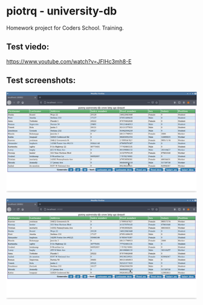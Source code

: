 # piotrq - university-db
Homework project for Coders School. Training.


## Test viedo:
https://www.youtube.com/watch?v=JFIHc3mh8-E


## Test screenshots:
![Screenshot](screenshots/test.png)

![Screenshot](screenshots/test2.png)